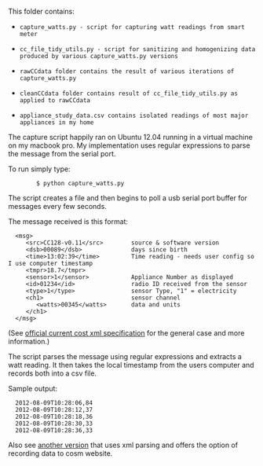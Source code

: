 This folder contains:

*     capture_watts.py - script for capturing watt readings from smart meter
*     cc_file_tidy_utils.py - script for sanitizing and homogenizing data produced by various capture_watts.py versions
*     rawCCdata folder contains the result of various iterations of capture_watts.py
*     cleanCCdata folder contains result of cc_file_tidy_utils.py as applied to rawCCdata
*     appliance_study_data.csv contains isolated readings of most major appliances in my home

The capture script happily ran on Ubuntu 12.04 running in a virtual machine on my macbook pro. My implementation uses regular expressions to parse the message from the serial port.

To run simply type:

            $ python capture_watts.py

The script creates a file and then begins to poll a usb serial port buffer for messages every few seconds.

The message received is this format:

      <msg>  
         <src>CC128-v0.11</src>        source & software version
         <dsb>00089</dsb>              days since birth 
         <time>13:02:39</time>         Time reading - needs user config so I use computer timestamp
         <tmpr>18.7</tmpr>       
         <sensor>1</sensor>            Appliance Number as displayed
         <id>01234</id>                radio ID received from the sensor
         <type>1</type>                sensor Type, "1" = electricity
         <ch1>                         sensor channel
            <watts>00345</watts>       data and units
         </ch1>
      </msg>    

(See [official current cost xml specification](www.currentcost.com/cc128/xml.htm) for the general case and more information.)

The script parses the message using regular expressions and extracts a watt reading. It then takes the local timestamp from the users computer and records both into a csv file.

Sample output:

      2012-08-09T10:28:06,84
      2012-08-09T10:28:12,37
      2012-08-09T10:28:18,36
      2012-08-09T10:28:30,33
      2012-08-09T10:28:36,33






Also see [another version](https://github.com/JackKelly/currentCostCosmTX) that uses xml parsing and offers the option of recording data to cosm website.